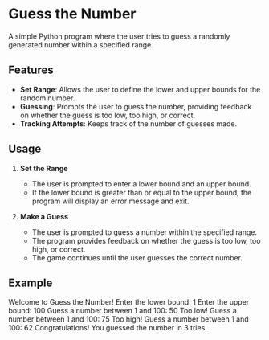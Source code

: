 # Guess the Number

A simple Python program where the user tries to guess a randomly generated number within a specified range.

## Features

- **Set Range**: Allows the user to define the lower and upper bounds for the random number.
- **Guessing**: Prompts the user to guess the number, providing feedback on whether the guess is too low, too high, or correct.
- **Tracking Attempts**: Keeps track of the number of guesses made.

## Usage

1. **Set the Range**
    - The user is prompted to enter a lower bound and an upper bound.
    - If the lower bound is greater than or equal to the upper bound, the program will display an error message and exit.

2. **Make a Guess**
    - The user is prompted to guess a number within the specified range.
    - The program provides feedback on whether the guess is too low, too high, or correct.
    - The game continues until the user guesses the correct number.

## Example


Welcome to Guess the Number!
Enter the lower bound: 1
Enter the upper bound: 100
Guess a number between 1 and 100: 50
Too low!
Guess a number between 1 and 100: 75
Too high!
Guess a number between 1 and 100: 62
Congratulations! You guessed the number in 3 tries.
